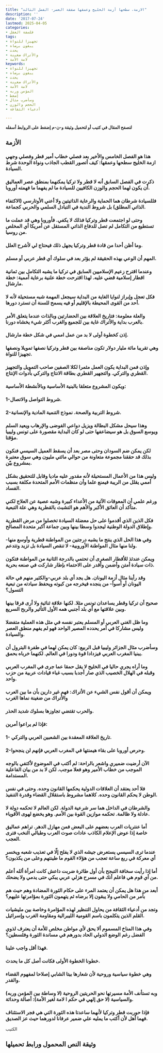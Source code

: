 ```yaml
---
title: "الازمة، سطحها أزمة الخليج وعمقها صفقة العصر- الفصل الثالث"
description: ''
date: '2017-07-24'
lastmod: 2025-04-05
categories:
- فلسفة العقل
tags:
- تجهيزا للنواة
- يبقون برضاه
- يحدث
- والأتراك ضغينة
- لامة الأمة
keywords:
- تجهيزا للنواة
- يبقون برضاه
- يحدث
- والأتراك ضغينة
- لامة الأمة
- المؤمن وربه
- إضغط
- وسأضرب مثال
- الحجم والوزن
- أدعياء الثقافة

---
```

**لتصفح المقال في كتيب أو لتحميل وثيقة و-ن-م إضغط على الروابط أسفله**

## **الأزمة**

### هذا هو الفصل الخامس والأخير بعد فصلي خطاب أمير قطر وفصلي وجهي ازمة الخليج سطحها وعمقها: كيف أتصور القطب الجاذب ونواة الوحدة شرط السيادة.

### ذكرت في الفصل السابق أنه لا قطر ولا تركيا يمكنهما بمنطق عصر العماليق أن يكون لهما الحجم والوزن الكافيين للسيادة ما لم يفهما ما فهمته أوروبا.

### فللسيادة شرطان هما الحماية والرعاية الذاتيتين ولا أعني الأوتارسي (الاكتفاء الذاتي المطلق) بل شروط الندية في التبادل السلمي والحربي كجماعة.

### وحتى لو اجتمعت قطر وتركيا فذلك لا يكفي. فأوروبا وهي قد عملت ما تستطيع من التكامل لم تصل للدفاع الذاتي المستقل عن أمريكا أي المخلص من روسيا.

### وما أظن أحدا من قادة قطر وتركيا يجهل ذلك فيحتاج لي لأشرح العلل.

### المهم أن الوعي بهذه الحقيقة لم يؤثر بعد في سلوك أي قطر عربي أو مسلم.

### وعندما اقترح زعيم الإسلاميين السابق في تركيا ما يشبه التكامل بين ثمانية اقطار إسلامية قضي عليه. لهذا اقترحت خطة علنية برعاية أممية: خطة مارشال.

### فكل تعجل وإبراز لنوايا الغاية من البداية سيجعل المهمة شبه مستحيلة لأنه لا أحد من القوى المحيطة بالإقليم أو فيه يسمح للسنة أن تسترد دورها.

### والعلة معلومة: فتاريخ العلاقة بين الحضارتين وبالذات عندما يتعلق الأمر بالعرب بداية والأتراك غاية بين للجميع والغرب أكثر شيء يخشاه دورنا.

### إذن كخطوة أولى لا بد من عمل اممي في شكل خطة مارشال.

### وهي تقريبا مائة مليار دولار تكون مناصفة بين قطر وتركيا نصفها تمويلا ونصفها تجهيزا للنواة.

### وإذن فمن البداية يكون العمل مثمرا لكلا الصفين صاحب التمويل والتجهيز القطري والتركي. والتجهير القطري بطاقة الانتاج والتركي بأدوات الإنتاج.

### ويكون المشروع متعلقا بالبنية الأساسية وبالأنشطة الأساسية:

### 1-شروط التواصل والاتصال.

### 2-شروط التربية والصحة. نموذج التنمية المادية والإنسانية.

### وهذا سيحل مشكل البطالة ويزيل دواعي الفوضى والإرهاب ويعيد السلم ويوسع السوق بل هو سيضاعفها حتى لو كان البداية مقصورة على تونس وليبيا مؤقتا.

### لكن يمكن ضم السودان وحتى مصر بعد أن يسقط العميل السيسي فنكون بذلك قد حققنا مجموعة متعاونة من حوالي مائتي مليون وهي سوق معتبرة بمشروع بيّن.

### وليس هذا من الأعمال المستحيلة لأنه مقدور عليه ماديا وقابل للتحقيق بشكل أممي يقلل من الريبة فيمنع علما وأن منظمات الأمم المتحدة مكلفة بسبب الفساد.

### ورغم علمي أن المعوقات الآتية من الأعداء كبيرة وشبه عصية عن العلاج لكني متأكد أن العائق الأكبر والأهم هو التشبث بالقطرية وهي علة التبعية.

### فكل الذين الذي أقدموا على حل معضلة السيادة تخصلوا من مرض القطرية وإطلاق الدولة الوطنية ليجدوا وسطا بينها وبين جماعة أكبر متحدة المصالح.

### وفي هذا الحل الذي ينتج ما يشبه درجتين من المواطنة قطرية وأوسع منها- ولنا منها مثال المواطنة الأوروبية- لا تنقص السيادة بل تزيد وتتدعم.

### ويمكن عندئذ للأقطار الصغرى أن تحتمي بالدرجة الثانية من المواطنة فتكون ذات سيادة أمتن وأضمن وأقدر على الاحتماء بإطار شاركت في صنعه بحرية.

### وقد رأينا مثال أزمة اليونان. هل يجد أي بلد عربي-والكثير منهم في حالة اليونان أو أسوأ- من ينجده فيخرجه من كبوته ويحفظ سيادته من تبعية التسول؟

### صحيح أن تركيا وقطر يساعدان تونس مثلا. لكنها علاقة ثنائية ولا أرى فرقا بينها وبين علاقتها مع أي بلد أجنبي همه الأول التأثير والربح السريع.

### وما ظل الغني العربي أو المسلم يعتبر نفسه في مثل هذه العملية متفضلا وليس مشاركا في أمر يحدده المصير الواحد فهو لم يفهم منطق العصر والسيادة.

### وسأضرب مثال الجزائر وليبيا قبل الربيع: كان يمكن لهما في طفرة البترول أن يبنيا المغرب العربي فيزدادا قوة ودورا في العالم. لكنهما خرباه بحمق.

### وما أراه يجري حاليا في الخليج لا يقل حمقا عما جرى في المغرب العربي وقبله في الهلال الخصيب الذي صار أجدبا بسبب غباء قيادات عربية من حزب واحد.

### ويمكن أن أقول نفس الشيء عن الأتراك: فهم غير دارين بأن ما بين العرب والأتراك من ضغينة نماها الغرب

### والحرب تقتضي تجاوزها بسلوك شديد الحذر.

### فإذا لم يراعوا أمرين:

### 1- تاريخ العلاقة المعقدة بين الشعبين العربي والتركي.

### 2-وحرص أوروبا على بقاء هيمنتها في المغرب العربي فإنهم لن ينجحوا.

### الآن أرضيت ضميري واشعر بالراحة: لم أكتب في الموضوع لأكتفي بالوجه الموجب من خطاب الأمير وهو فعلا موجب. لكن لا بد من بيان الفاعلية المستدامة.

### فلا أحد يعتقد أن العلاقات الدولية يحكمها القانون وحده. وحتى في نفس الوطن لا يحكم القانون وحده. كلاهما مشروط باستقلال القضاء وقدرة التنفيذ.

### والشرطان في الداخل هما سر شرعية الدولة. لكن العالم لا تحكمه دولة لا عادلة ولا ظالمة. تحكمه موازين القوة بين الأمم. وهو يخضع لهوى الأقوياء.

### أما عنتريات العرب بعضهم على البعض فمن مهازل الدهر. تراهم عماليق خاصة إذا عوض الإعلام الكاذب عادات صوت العرب وطبالي النخب فترى العجب.

### عندما ترى السيسي يستعرض جيشه الذي لا يفلح إلّا في تعذيب شعبه ويخسر أي معركة في ربع ساعة تعجب من هؤلاء القوم ما طينتهم وعلى من يكذبون؟

### أما إذا رأيت سخافة التبجح بأن أول طائرة ضربت داعش كانت امرأة ألله أعلم من أي قوم هي فاعلم أنك في مسرح هزلي عربي يبكي حتى يدمي ولا يضحك.

### أبعد من هذا هل يمكن أن يعتمد المرء على حكام الثورة المضادة وهم حيث هم بأمر من الحامي ولا يبقون إلا برضاه ثم يتهمون الثورة بمؤامرتها عليهم؟

### وتجد من أدعياء الثقافة من يحاول التنظير لهذه المؤامرة وخاصة بين مليشيات القلم الذين يتكلمون باسم القومية الليبرالية ومقاومة الغرب وإسرائيل.

### وفي هذا المناخ المسموم ألا يحق لأي مواطن مخلص للأمة أن يعترف لذوي الفضل رغم الوضع الدولي الحاد بدورهم في مساندة الثورة وفلسطين؟

### فهذا أقل واجب علينا.

### خطونا الخطوة الأولى فكانت أصل كل ما يحدث.

### وهي خطوة سياسية وروحية لأن شعارها بيتا الشابي إصلاحا لمفهوم القضاء والقدر.

### وبه تستأنف الأمة مسيرتها نحو الحريتين الروحية (لا وساطة بين المؤمن وربه) والسياسية (لا حق إلهي في حكم ا لامة لغير الأمة): أصالة وحداثة.

### فإذا حوربت قطر وتركيا لأنهما ساعدتا هذه الثورة التي هي فجر الاستئناف فهما أهل لأن أكتب ما يمليه علي ضمير عرفانا لدورهما حيث عز الصديق.

الكتيب

## وثيقة النص المحمول ورابط تحميلها

###
